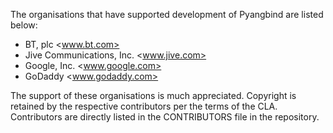 The organisations that have supported development of Pyangbind are listed below:

 * BT, plc <www.bt.com>
 * Jive Communications, Inc. <www.jive.com>
 * Google, Inc. <www.google.com>
 * GoDaddy <www.godaddy.com>

The support of these organisations is much appreciated. Copyright is retained by
the respective contributors per the terms of the CLA. Contributors are directly
listed in the CONTRIBUTORS file in the repository.
